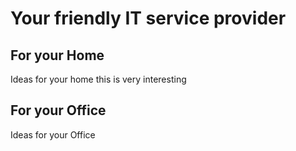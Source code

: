 # Your friendly IT service provider

## For your Home

Ideas for your home
this is very interesting

## For your Office

Ideas for your Office

